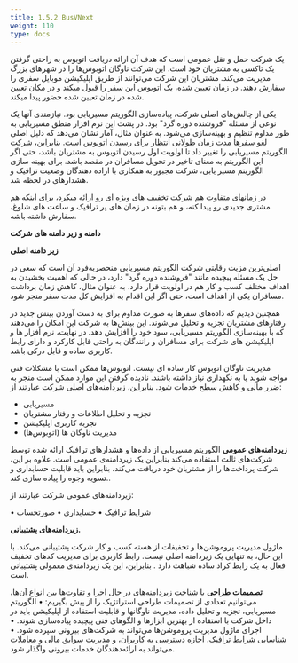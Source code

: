 ```yaml
---
title: 1.5.2 BusVNext
weight: 110
type: docs
---
```


 یک شرکت حمل و نقل عمومی است که هدف آن ارائه دریافت اتوبوس به راحتی گرفتن یک تاکسی به مشتریان خود است. این شرکت ناوگان اتوبوس‌ها را در شهرهای بزرگ مدیریت می‌کند.
مشتریان این شرکت می‌توانند از طریق اپلیکیشن موبایل سفری را سفارش دهند. در زمان تعیین شده، یک اتوبوس این سفر را قبول میکند و در مکان تعیین شده در زمان تعیین شده حضور پیدا میکند.


یکی از چالش‌های اصلی شرکت، پیاده‌سازی الگوریتم مسیریابی بود. نیازمندی آنها یک نوعی از مسئله "فروشنده دوره گرد" بود. در پشت این نرم افزار منطق مسیریابی به طور مداوم تنظیم و بهینه‌سازی می‌شود. به عنوان مثال، آمار نشان می‌دهد که دلیل اصلی لغو سفرها مدت زمان طولانی انتظار برای رسیدن اتوبوس است. بنابراین، شرکت الگوریتم مسیریابی را تغییر داد تا اولویت اول رسیدن اتوبوس به مشتریان باشد، حتی اگر این الگوریتم به معنای تاخیر در تحویل مسافران در مقصد باشد.
برای بهینه سازی الگوریتم مسیر یابی، شرکت مجبور به همکاری با اراده دهندگان وضعیت ترافیک و هشدارهای در لحظه شد.

در زمانهای متفاوت هم شرکت تخفیف های وبژه ای رو ارائه میکرد، برای اینکه هم مشتری جدیدی رو پیدا کنه، و هم بتونه در زمان های پر ترافیک و ساعت های شلوغ، سفارش داشته باشه.

**دامنه و زیر دامنه های شرکت**

**زیر دامنه اصلی**

اصلی‌ترین مزیت رقابتی شرکت الگوریتم مسیریابی منحصربه‌فرد آن است که سعی در حل یک مسئله پیچیده مانند "فروشنده دوره گرد" دارد، در حالی که اهمیت بخشیدن به اهداف مختلف کسب و کار هم در اولویت قرار دارد. به عنوان مثال، کاهش زمان برداشت مسافران یکی از اهداف است، حتی اگر این اقدام به افزایش کل مدت سفر منجر شود.

همچنین دیدیم که داده‌های سفرها به صورت مداوم برای به دست آوردن بینش جدید در رفتارهای مشتریان تجزیه و تحلیل می‌شوند. این بینش‌ها به شرکت این امکان را می‌دهند که با بهینه‌سازی الگوریتم مسیریابی، سود خود را افزایش دهد. در نهایت، نرم افزار ها و اپلیکیشن های شرکت برای مسافران و رانندگان به راحتی قابل کارکرد و دارای رابط کاربری ساده و قابل درکی باشد.

مدیریت ناوگان اتوبوس کار ساده ای نیست. اتوبوس‌ها ممکن است با مشکلات فنی مواجه شوند یا به نگهداری نیاز داشته باشند. نادیده گرفتن این موارد ممکن است منجر به ضرر مالی و کاهش سطح خدمات شود. بنابراین، زیردامنه‌های اصلی شرکت عبارتند از:
- مسیریابی
- تجزیه و تحلیل اطلاعات و رفتار مشتریان
- تجربه کاربری اپلیکیشن
- مدیریت ناوگان ها (اتوبوس‌ها)

**زیردامنه‌های عمومی**
الگوریتم مسیریابی از داده‌ها و هشدارهای ترافیک ارائه شده توسط شرکت‌های ثالث استفاده می‌کند بنابراین یک زیردامنه‌ی عمومی است.
علاوه بر این، شرکت پرداخت‌ها را از مشتریان خود دریافت می‌کند، بنابراین باید قابلیت حسابداری و تسویه وجوه را پیاده سازی کند.. 

زیردامنه‌های عمومی شرکت عبارتند از:

• شرایط ترافیک
• حسابداری
• صورتحساب


**زیردامنه‌های پشتیبانی.** 

ماژول مدیریت پروموشن‌ها و تخفیفات از هسته کسب و کار شرکت پشتیبانی می‌کند. با این حال، به تنهایی یک زیردامنه اصلی نیست. رابط کاربری برای مدیریت کدهای تخفیف فعال به یک رابط کراد ساده شباهت دارد . بنابراین، این یک زیردامنه‌ی معمولی پشتیبانی است.


**تصمیمات طراحی**
با شناخت زیردامنه‌های در حال اجرا و تفاوت‌ها بین انواع آن‌ها، می‌توانیم تعدادی از تصمیمات طراحی استراتژیک را از پیش بگیریم:
• الگوریتم مسیریابی، تجزیه و تحلیل داده، مدیریت ناوگانها و قابلیت استفاده از اپلیکیشن باید در داخل شرکت با استفاده از بهترین ابزارها و الگوهای فنی پیچیده پیاده‌سازی شوند.
• اجرای ماژول مدیریت پروموشن‌ها می‌تواند به شرکت‌های بیرونی سپرده شود.
• شناسایی شرایط ترافیک، اجازه دسترسی به کاربران، و مدیریت سوابق مالی و معاملات می‌تواند به ارائه‌دهندگان خدمات بیرونی واگذار شود.